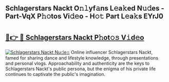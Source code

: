 ## Schlagerstars Nackt O𝚗𝚕yf𝚊ns L𝚎a𝚔ed N𝚞𝚍es - Part-VqX P𝚑𝚘tos Vi𝚍𝚎o - H𝚘𝚝 Part L𝚎a𝚔s EYrJ0

# <h2><a href="http://kf23y0i.oniu.top/?m=Schlagerstars+Nackt">🔗👉 🔴 Schlagerstars Nackt P𝚑ot𝚘𝚜 V𝚒d𝚎o</a></h2>

[![Schlagerstars Nackt Nu𝚍e𝚜](https://i.imgur.com/0qMVB7G.gif)](http://kf23y0i.oniu.top/?m=Schlagerstars+Nackt)
Online influencer Schlagerstars Nackt, famed for sharing dance and lifestyle knowledge, through presentations and personal vlogs. Approachability and authenticity are the keys to Schlagerstars Nackt's public persona, but the enigma of his private life continues to captivate the public's imagination.  
